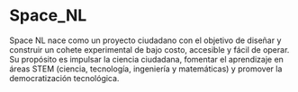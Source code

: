 # Space_NL
Space NL nace como un proyecto ciudadano con el objetivo de diseñar y construir un cohete experimental de bajo costo, accesible y fácil de operar. Su propósito es impulsar la ciencia ciudadana, fomentar el aprendizaje en áreas STEM (ciencia, tecnología, ingeniería y matemáticas) y promover la democratización tecnológica.
